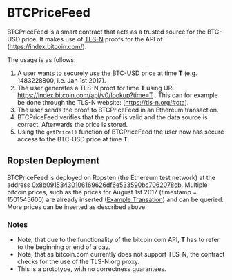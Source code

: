 # BTCPriceFeed

BTCPriceFeed is a smart contract that acts as a trusted source for the BTC-USD price. It makes use of [TLS-N](https://tls-n.org) proofs for the API of (https://index.bitcoin.com/).

The usage is as follows:
1. A user wants to securely use the BTC-USD price at time **T** (e.g. 1483228800, i.e. Jan 1st 2017).
2. The user generates a TLS-N proof for time **T** using URL https://index.bitcoin.com/api/v0/lookup?time=T . This can for example be done through the TLS-N website: (https://tls-n.org/#cta).
3. The user sends the proof to BTCPriceFeed in an Ethereum transaction.
4. BTCPriceFeed verifies that the proof is valid and the data source is correct. Afterwards the price is stored.
5. Using the `getPrice()` function of BTCPriceFeed the user now has secure access to the BTC-USD price at time **T**.

## Ropsten Deployment

BTCPriceFeed is deployed on Ropsten (the Ethereum test network) at the address [0x8b09153430106169626df6e533590bc7062078cb](https://ropsten.io/address/0x8b09153430106169626df6e533590bc7062078cb). Multiple bitcoin prices, such as the prices for August 1st 2017 (timestamp = 1501545600) are already inserted ([Example Transation](https://ropsten.io/tx/0xec0662cd26ce2a31dcfeee62a54fd59cd7a4849bc4e71ed525e6565e2a094cbb)) and can be queried. More prices can be inserted as described above.

### Notes
- Note, that due to the functionality of the bitcoin.com API, **T** has to refer to the beginning or end of a day.
- Note, that as bitcoin.com currently does not support TLS-N, the contract checks for the use of the TLS-N.org proxy.
- This is a prototype, with no correctness guarantees.
